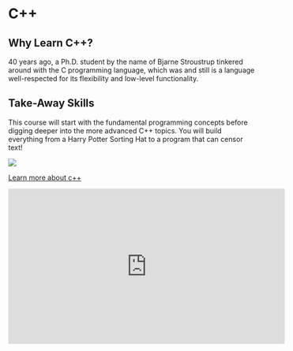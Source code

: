 # C++

## Why Learn C++?

40 years ago, a Ph.D. student by the name of Bjarne Stroustrup tinkered around with the C programming language, which was and still is a language well-respected for its flexibility and low-level functionality.

## Take-Away Skills

This course will start with the fundamental programming concepts before digging deeper into the more advanced C++ topics. You will build everything from a Harry Potter Sorting Hat to a program that can censor text!

![](<https://cdn.pixabay.com/photo/2015/12/04/14/05/code-1076536__480.jpg>)<br>

[Learn more about c++](<https://www.codecademy.com/learn/learn-c-plus-plus>)<br>

<iframe width="560" height="315" src="https://www.youtube.com/embed/vLnPwxZdW4Y" title="YouTube video player" frameborder="0" allow="accelerometer; autoplay; clipboard-write; encrypted-media; gyroscope; picture-in-picture" allowfullscreen=""></iframe>

<br>

